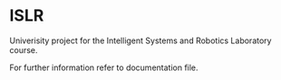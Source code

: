 # ISLR
Univerisity project for the Intelligent Systems and Robotics Laboratory course.

For further information refer to documentation file.
